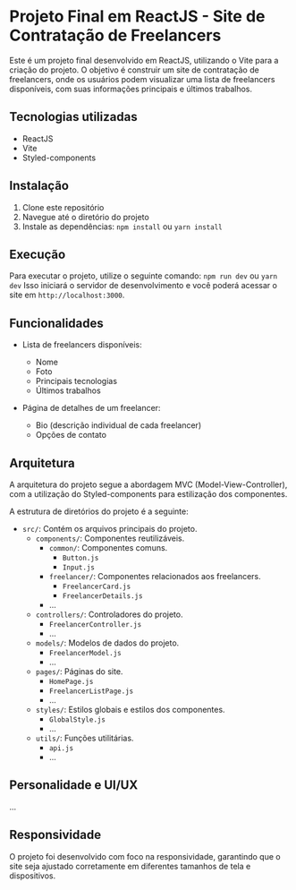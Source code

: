 # Projeto Final em ReactJS - Site de Contratação de Freelancers

Este é um projeto final desenvolvido em ReactJS, utilizando o Vite para a criação do projeto. O objetivo é construir um site de contratação de freelancers, onde os usuários podem visualizar uma lista de freelancers disponíveis, com suas informações principais e últimos trabalhos.

## Tecnologias utilizadas

- ReactJS
- Vite
- Styled-components

## Instalação

1. Clone este repositório
2. Navegue até o diretório do projeto
3. Instale as dependências: `npm install` ou `yarn install`

## Execução

Para executar o projeto, utilize o seguinte comando: `npm run dev` ou `yarn dev`
Isso iniciará o servidor de desenvolvimento e você poderá acessar o site em `http://localhost:3000`.

## Funcionalidades

- Lista de freelancers disponíveis:

  - Nome
  - Foto
  - Principais tecnologias
  - Últimos trabalhos

- Página de detalhes de um freelancer:
  - Bio (descrição individual de cada freelancer)
  - Opções de contato

## Arquitetura

A arquitetura do projeto segue a abordagem MVC (Model-View-Controller), com a utilização do Styled-components para estilização dos componentes.

A estrutura de diretórios do projeto é a seguinte:

- `src/`: Contém os arquivos principais do projeto.
  - `components/`: Componentes reutilizáveis.
    - `common/`: Componentes comuns.
      - `Button.js`
      - `Input.js`
    - `freelancer/`: Componentes relacionados aos freelancers.
      - `FreelancerCard.js`
      - `FreelancerDetails.js`
    - ...
  - `controllers/`: Controladores do projeto.
    - `FreelancerController.js`
    - ...
  - `models/`: Modelos de dados do projeto.
    - `FreelancerModel.js`
    - ...
  - `pages/`: Páginas do site.
    - `HomePage.js`
    - `FreelancerListPage.js`
    - ...
  - `styles/`: Estilos globais e estilos dos componentes.
    - `GlobalStyle.js`
    - ...
  - `utils/`: Funções utilitárias.
    - `api.js`
    - ...

## Personalidade e UI/UX

...

## Responsividade

O projeto foi desenvolvido com foco na responsividade, garantindo que o site seja ajustado corretamente em diferentes tamanhos de tela e dispositivos.
